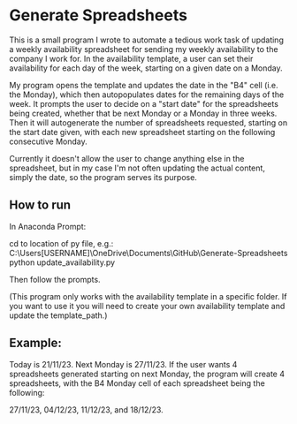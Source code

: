 # Generate Spreadsheets

This is a small program I wrote to automate a tedious work task of updating a weekly availability spreadsheet for sending my weekly availability to the company I work for. In the availability template, a user can set their availability for each day of the week, starting on a given date on a Monday.

My program opens the template and updates the date in the "B4" cell (i.e. the Monday), which then autopopulates dates for the remaining days of the week. It prompts the user to decide on a "start date" for the spreadsheets being created, whether that be next Monday or a Monday in three weeks. Then it will autogenerate the number of spreadsheets requested, starting on the start date given, with each new spreadsheet starting on the following consecutive Monday.

Currently it doesn't allow the user to change anything else in the spreadsheet, but in my case I'm not often updating the actual content, simply the date, so the program serves its purpose.

## How to run

In Anaconda Prompt:

cd to location of py file, e.g.: C:\Users\[USERNAME]\OneDrive\Documents\GitHub\Generate-Spreadsheets
python update_availability.py

Then follow the prompts. 

(This program only works with the availability template in a specific folder. If you want to use it you will need to create your own availability template and update the template_path.)


## Example:

Today is 21/11/23. Next Monday is 27/11/23. If the user wants 4 spreadsheets generated starting on next Monday, the program will create 4 spreadsheets, with the B4 Monday cell of each spreadsheet being the following:

27/11/23, 04/12/23, 11/12/23, and 18/12/23.
